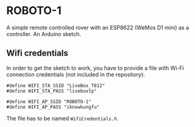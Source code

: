 # ROBOTO-1

A simple remote controlled rover with an ESP8622 (WeMos D1 mini) as a controller. An Arduino sketch.

## Wifi credentials

In order to get the sketch to work, you have to provide a file with Wi-Fi connection credentials (not included in the repository):

```c_cpp
#define WIFI_STA_SSID "LiveBox_T812"
#define WIFI_STA_PASS "liveboxtp"

#define WIFI_AP_SSID "ROBOTO-1"
#define WIFI_AP_PASS "iknowkungfu"

```

The file has to be named `WifiCredentials.h`.

